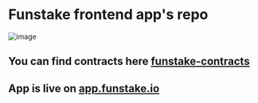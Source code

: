 # Funstake frontend app's repo

![image](https://github.com/user-attachments/assets/a9d59455-fa9d-4c36-9af0-5cb3cb0bcbd0)


## You can find contracts here [funstake-contracts](https://github.com/opengate-labs/fun-stake-contracts)


## App is live on [app.funstake.io](funstake.io)
